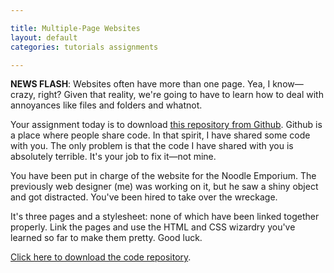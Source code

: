 ```yaml
---

title: Multiple-Page Websites
layout: default
categories: tutorials assignments

---
```


**NEWS FLASH**: Websites often have more than one page. Yea, I know—crazy, right? Given that reality, we're going to have to learn how to deal with annoyances like files and folders and whatnot.

Your assignment today is to download [this repository from Github][repo]. Github is a place where people share code. In that spirit, I have shared some code with you. The only problem is that the code I have shared with you is absolutely terrible. It's your job to fix it—not mine.

You have been put in charge of the website for the Noodle Emporium. The previously web designer (me) was working on it, but he saw a shiny object and got distracted. You've been hired to take over the wreckage.

It's three pages and a stylesheet: none of which have been linked together properly. Link the pages and use the HTML and CSS wizardry you've learned so far to make them pretty. Good luck.

[Click here to download the code repository][repo].

[repo]: https://github.com/scholarsnyc/discombobulated "The Noodle Emporium"
